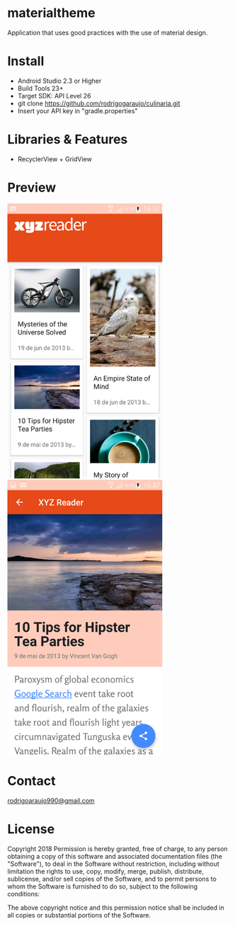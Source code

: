 # materialtheme
Application that uses good practices with the use of material design.

# Install
- Android Studio 2.3 or Higher
- Build Tools 23+
- Target SDK: API Level 26
- git clone https://github.com/rodrigogaraujo/culinaria.git
- Insert your API key in "gradle.properties"

# Libraries & Features
- RecyclerView + GridView

# Preview
<img src="https://github.com/rodrigogaraujo/materialtheme/blob/master/Screenshot_2018-05-12-16-37-10.png" width="350"/>
<img src="https://github.com/rodrigogaraujo/materialtheme/blob/master/Screenshot_2018-05-12-16-37-17.png" width="350"/>

# Contact
rodrigoaraujo990@gmail.com

# License
Copyright 2018 Permission is hereby granted, free of charge, to any person obtaining a copy of this software and associated documentation files (the "Software"), to deal in the Software without restriction, including without limitation the rights to use, copy, modify, merge, publish, distribute, sublicense, and/or sell copies of the Software, and to permit persons to whom the Software is furnished to do so, subject to the following conditions:

The above copyright notice and this permission notice shall be included in all copies or substantial portions of the Software.
